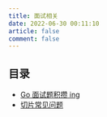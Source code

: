 ```yaml
---
title: 面试相关
date: 2022-06-30 00:11:10
article: false
comment: false
---
```


## 目录

-   [Go 面试题积攒 ing](go-questions.md)
-   [切片常见问题](go-slice-qa.md)
